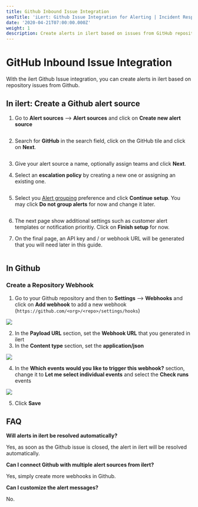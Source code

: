 ```yaml
---
title: Github Inbound Issue Integration
seoTitle: 'iLert: Github Issue Integration for Alerting | Incident Response | Uptime'
date: '2020-04-21T07:00:00.000Z'
weight: 1
description: Create alerts in ilert based on issues from GitHub repositories.
---
```


# GitHub Inbound Issue Integration

With the ilert Github Issue integration, you can create alerts in ilert based on repository issues from Github.

## In ilert: Create a Github alert source <a href="#create-alert-source" id="create-alert-source"></a>

1.  Go to **Alert sources** --> **Alert sources** and click on **Create new alert source**

    <figure><img src="../../.gitbook/assets/Screenshot 2023-08-28 at 10.21.10.png" alt=""><figcaption></figcaption></figure>
2.  Search for **GitHub** in the search field, click on the GitHub tile and click on **Next**.&#x20;

    <figure><img src="../../.gitbook/assets/Screenshot 2023-08-28 at 10.24.23.png" alt=""><figcaption></figcaption></figure>
3. Give your alert source a name, optionally assign teams and click **Next**.
4.  Select an **escalation policy** by creating a new one or assigning an existing one.

    <figure><img src="../../.gitbook/assets/Screenshot 2023-08-28 at 11.37.47.png" alt=""><figcaption></figcaption></figure>
5.  Select you [Alert grouping](../../alerting/alert-sources.md#alert-grouping) preference and click **Continue setup**. You may click **Do not group alerts** for now and change it later.&#x20;

    <figure><img src="../../.gitbook/assets/Screenshot 2023-08-28 at 11.38.24.png" alt=""><figcaption></figcaption></figure>
6. The next page show additional settings such as customer alert templates or notification prioritiy. Click on **Finish setup** for now.
7.  On the final page, an API key and / or webhook URL will be generated that you will need later in this guide.

    <figure><img src="../../.gitbook/assets/Screenshot 2023-08-28 at 11.47.34 (1).png" alt=""><figcaption></figcaption></figure>

## In Github <a href="#in-github" id="in-github"></a>

### Create a Repository Webhook

1. Go to your Github repository and then to **Settings** --> **Webhooks** and click on **Add webhook** to add a new webhook (`https://github.com/<org>/<repo>/settings/hooks`)

![](../../.gitbook/assets/ghii3.png)

2. In the **Payload URL** section, set the **Webhook URL** that you generated in ilert
3. In the **Content type** section, set the **application/json**

![](../../.gitbook/assets/ghii4.png)

4. In the **Which events would you like to trigger this webhook?** section, change it to **Let me select individual events** and select the **Check runs** events

![](../../.gitbook/assets/ghii5.png)

5. Click **Save**

## FAQ <a href="#faq" id="faq"></a>

**Will alerts in ilert be resolved automatically?**

Yes, as soon as the Github issue is closed, the alert in ilert will be resolved automatically.

**Can I connect Github with multiple alert sources from ilert?**

Yes, simply create more webhooks in Github.

**Can I customize the alert messages?**

No.
